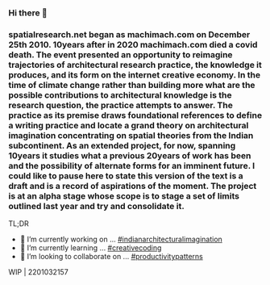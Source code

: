 ### Hi there 👋

### spatialresearch.net began as machimach.com on December 25th 2010. 10years after in 2020 machimach.com died a covid death. The event presented an opportunity to reimagine trajectories of architectural research practice, the knowledge it produces, and its form on the internet creative economy. In the time of climate change rather than building more what are the possible contributions to architectural knowledge is the research question, the practice attempts to answer. The practice as its premise draws foundational references to define a writing practice and locate a grand theory on architectural imagination concentrating on spatial theories from the Indian subcontinent. As an extended project, for now, spanning 10years it studies what a previous 20years of work has been and the possibility of alternate forms for an imminent future. I could like to pause here to state this version of the text is a draft and is a record of aspirations of the moment. The project is at an alpha stage whose scope is to stage a set of limits outlined last year and try and consolidate it.

TL;DR
- 🔭 I’m currently working on ... [#indianarchitecturalimagination](https://github.com/users/spatialresearch/projects/2)
- 🌱 I’m currently learning ... [#creativecoding](https://github.com/users/spatialresearch/projects/5/)
- 👯 I’m looking to collaborate on ... [#productivitypatterns](https://github.com/spatialresearch/productivitypatterns)

WIP | 2201032157
<!--
**spatialresearch/spatialresearch** is a ✨ _special_ ✨ repository because its `README.md` (this file) appears on your GitHub profile.

Here are some ideas to get you started:

- 🔭 I’m currently working on ...
- 🌱 I’m currently learning ...
- 👯 I’m looking to collaborate on ...
- 🤔 I’m looking for help with ...
- 💬 Ask me about ...
- 📫 How to reach me: ...
- 😄 Pronouns: ...
- ⚡ Fun fact: ...
-->

